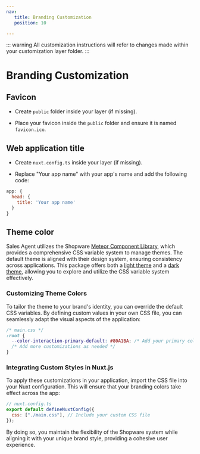 ```yaml
---
nav:
   title: Branding Customization
   position: 10

---
```

::: warning
All customization instructions will refer to changes made within your customization layer folder.
:::

# Branding Customization

## Favicon

- Create `public` folder inside your layer (if missing).

- Place your favicon inside the `public` folder and ensure it is named `favicon.ico`.

## Web application title

- Create `nuxt.config.ts` inside your layer (if missing).

- Replace "Your app name" with your app's name and add the following code:

```js
app: {
  head: {
    title: 'Your app name'
  }
}
```

## Theme color

Sales Agent utilizes the Shopware [Meteor Component Library](https://shopware.design/get-started/installation.html), which provides a comprehensive CSS variable system to manage themes. The default theme is aligned with their design system, ensuring consistency across applications. This package offers both a [light theme](https://github.com/shopware/meteor/blob/main/packages/tokens/deliverables/administration/light.css) and a [dark theme](https://github.com/shopware/meteor/blob/main/packages/tokens/deliverables/administration/dark.css), allowing you to explore and utilize the CSS variable system effectively.

### Customizing Theme Colors

To tailor the theme to your brand's identity, you can override the default CSS variables. By defining custom values in your own CSS file, you can seamlessly adapt the visual aspects of the application:

```css
/* main.css */
:root {
  --color-interaction-primary-default: #80A1BA; /* Add your primary color */
  /* Add more customizations as needed */
}
```

### Integrating Custom Styles in Nuxt.js

To apply these customizations in your application, import the CSS file into your Nuxt configuration. This will ensure that your branding colors take effect across the app:

```javascript
// nuxt.config.ts
export default defineNuxtConfig({
  css: ["./main.css"], // Include your custom CSS file
});
```

By doing so, you maintain the flexibility of the Shopware system while aligning it with your unique brand style, providing a cohesive user experience.
